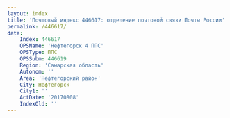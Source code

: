```yaml
---
layout: index
title: 'Почтовый индекс 446617: отделение почтовой связи Почты России'
permalink: /446617/
data:
    Index: 446617
    OPSName: 'Нефтегорск 4 ППС'
    OPSType: ППС
    OPSSubm: 446619
    Region: 'Самарская область'
    Autonom: ''
    Area: 'Нефтегорский район'
    City: Нефтегорск
    City1: ''
    ActDate: '20170808'
    IndexOld: ''
---
```

